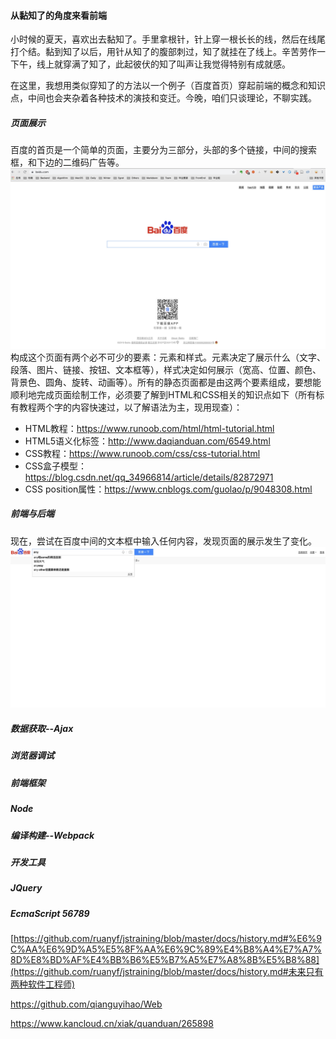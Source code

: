 #### 从黏知了的角度来看前端

小时候的夏天，喜欢出去黏知了。手里拿根针，针上穿一根长长的线，然后在线尾打个结。黏到知了以后，用针从知了的腹部刺过，知了就挂在了线上。辛苦劳作一下午，线上就穿满了知了，此起彼伏的知了叫声让我觉得特别有成就感。

在这里，我想用类似穿知了的方法以一个例子（百度首页）穿起前端的概念和知识点，中间也会夹杂着各种技术的演技和变迁。今晚，咱们只谈理论，不聊实践。

##### 页面展示

百度的首页是一个简单的页面，主要分为三部分，头部的多个链接，中间的搜索框，和下边的二维码广告等。
![bd](./img/bd-index.jpg)
构成这个页面有两个必不可少的要素：元素和样式。元素决定了展示什么（文字、段落、图片、链接、按钮、文本框等），样式决定如何展示（宽高、位置、颜色、背景色、圆角、旋转、动画等）。所有的静态页面都是由这两个要素组成，要想能顺利地完成页面绘制工作，必须要了解到HTML和CSS相关的知识点如下（所有标有教程两个字的内容快速过，以了解语法为主，现用现查）：
- HTML教程：https://www.runoob.com/html/html-tutorial.html
- HTML5语义化标签：http://www.daqianduan.com/6549.html
- CSS教程：https://www.runoob.com/css/css-tutorial.html
- CSS盒子模型：https://blog.csdn.net/qq_34966814/article/details/82872971
- CSS position属性：https://www.cnblogs.com/guolao/p/9048308.html

##### 前端与后端
现在，尝试在百度中间的文本框中输入任何内容，发现页面的展示发生了变化。
![bd](./img/bd-search.jpg)

##### 数据获取--Ajax


##### 浏览器调试


##### 前端框架

##### Node

##### 编译构建--Webpack

##### 开发工具

##### JQuery

##### EcmaScript 56789



[https://github.com/ruanyf/jstraining/blob/master/docs/history.md#%E6%9C%AA%E6%9D%A5%E5%8F%AA%E6%9C%89%E4%B8%A4%E7%A7%8D%E8%BD%AF%E4%BB%B6%E5%B7%A5%E7%A8%8B%E5%B8%88](https://github.com/ruanyf/jstraining/blob/master/docs/history.md#未来只有两种软件工程师)



https://github.com/qianguyihao/Web

https://www.kancloud.cn/xiak/quanduan/265898

